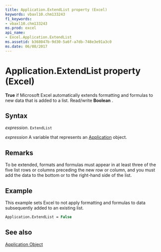 ```yaml
---
title: Application.ExtendList property (Excel)
keywords: vbaxl10.chm133243
f1_keywords:
- vbaxl10.chm133243
ms.prod: excel
api_name:
- Excel.Application.ExtendList
ms.assetid: b368047b-9d30-5a6f-a7db-748e3e91a3c0
ms.date: 06/08/2017
---
```



# Application.ExtendList property (Excel)

 **True** if Microsoft Excel automatically extends formatting and formulas to new data that is added to a list. Read/write **Boolean** .


## Syntax

 _expression_. `ExtendList`

 _expression_ A variable that represents an [Application](Excel.Application-graph-property.md) object.


## Remarks

To be extended, formats and formulas must appear in at least three of the five list rows or columns preceding the new row or column, and you must add the data to the bottom or to the right-hand side of the list.


## Example

This example sets Excel to not apply formatting and formulas to data subsequently added to an existing list.


```vb
Application.ExtendList = False
```


## See also


[Application Object](Excel.Application(object).md)

